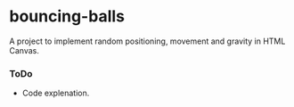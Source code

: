 # bouncing-balls
A project to implement random positioning, movement and gravity in HTML Canvas.

### ToDo
* Code explenation.
